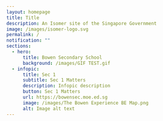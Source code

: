 ```yaml
---
layout: homepage
title: Title
description: An Isomer site of the Singapore Government
image: /images/isomer-logo.svg
permalink: /
notification: ""
sections:
  - hero:
      title: Bowen Secondary School
      background: /images/GIF TEST.gif
  - infopic:
      title: Sec 1
      subtitle: Sec 1 Matters
      description: Infopic description
      button: Sec 1 Matters
      url: https://bowensec.moe.ed.sg
      image: /images/The Bowen Experience BE Map.png
      alt: Image alt text
---
```

